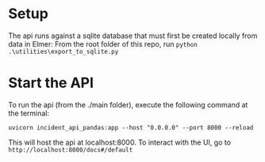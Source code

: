 
# Setup

The api runs against a sqlite database that must first be created locally from data in Elmer:
From the root folder of this repo, run `python .\utilities\export_to_sqlite.py`

# Start the API
To run the api (from the ./main folder), execute the following command at the terminal:

`uvicorn incident_api_pandas:app --host "0.0.0.0" --port 8000 --reload`

This will host the api at localhost:8000. To interact with the UI, go to `http://localhost:8000/docs#/default`
